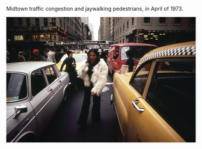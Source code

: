 Midtown traffic congestion and jaywalking pedestrians, in April of 1973.

![nycjaywalk](https://raw.githubusercontent.com/muneer78/muneer78.github.io/master/images/NYC2.jpg) 
